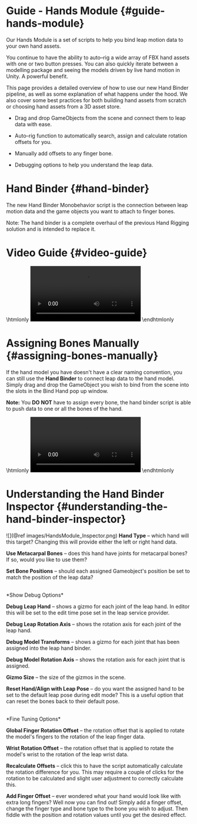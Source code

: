 ﻿# Guide - Hands Module {#guide-hands-module}

Our Hands Module is a set of scripts to help you bind leap motion data to your own hand assets.

You continue to have the ability to auto–rig a wide array of FBX hand assets with one or two button presses. You can also quickly iterate between a modelling package and seeing the models driven by live hand motion in Unity. A powerful benefit.

This page provides a detailed overview of how to use our new Hand Binder pipeline, as well as some explanation of what happens under the hood. We also cover some best practices for both building hand assets from scratch or choosing hand assets from a 3D asset store.

- Drag and drop GameObjects from the scene and connect them to leap data with ease.

- Auto–rig function to automatically search, assign and calculate rotation offsets for you.

- Manually add offsets to any finger bone.

- Debugging options to help you understand the leap data.

# Hand Binder {#hand-binder}

The new Hand Binder Monobehavior script is the connection between leap motion data and the game objects you want to attach to finger bones.

Note: The hand binder is a complete overhaul of the previous Hand Rigging solution and is intended to replace it.

# Video Guide {#video-guide}

\htmlonly
<video class="ie-hands-video" src="HandsModuleGuide.webm" autoplay loop></video>
\endhtmlonly

# Assigning Bones Manually {#assigning-bones-manually}

If the hand model you have doesn't have a clear naming convention, you can still use the **Hand Binder** to connect leap data to the hand model. Simply drag and drop the GameObject you wish to bind from the scene into the slots in the Bind Hand pop up window.

**Note:** You **DO NOT** have to assign every bone, the hand binder script is able to push data to one or all the bones of the hand.

\htmlonly
<video class="ie-hands-video" src="HandsModule_HandBinder_manualAssigning.webm" autoplay loop></video>
\endhtmlonly

# Understanding the Hand Binder Inspector {#understanding-the-hand-binder-inspector}

![](@ref images/HandsModule_Inspector.png)
**Hand Type** – which hand will this target? Changing this will provide either the left or right hand data.

**Use Metacarpal Bones** – does this hand have joints for metacarpal bones? If so, would you like to use them?

**Set Bone Positions** – should each assigned Gameobject's position be set to match the position of the leap data?

<br />
*Show Debug Options*

**Debug Leap Hand** – shows a gizmo for each joint of the leap hand. In editor this will be set to the edit time pose set in the leap service provider.

**Debug Leap Rotation Axis** – shows the rotation axis for each joint of the leap hand.

**Debug Model Transforms** – shows a gizmo for each joint that has been assigned into the leap hand binder.

**Debug Model Rotation Axis** – shows the rotation axis for each joint that is assigned.

**Gizmo Size** – the size of the gizmos in the scene.

**Reset Hand/Align with Leap Pose** – do you want the assigned hand to be set to the default leap pose during edit mode? This is a useful option that can reset the bones back to their default pose.

<br />
*Fine Tuning Options*

**Global Finger Rotation Offset** – the rotation offset that is applied to rotate the model's fingers to the rotation of the leap finger data.

**Wrist Rotation Offset** – the rotation offset that is applied to rotate the model's wrist to the rotation of the leap wrist data.

**Recalculate Offsets** – click this to have the script automatically calculate the rotation difference for you. This may require a couple of clicks for the rotation to be calculated and slight user adjustment to correctly calculate this.

**Add Finger Offset** – ever wondered what your hand would look like with extra long fingers? Well now you can find out! Simply add a finger offset, change the finger type and bone type to the bone you wish to adjust. Then fiddle with the position and rotation values until you get the desired effect.